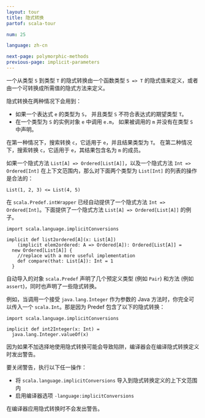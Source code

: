 ```yaml
---
layout: tour
title: 隐式转换
partof: scala-tour

num: 25

language: zh-cn

next-page: polymorphic-methods
previous-page: implicit-parameters
---
```


一个从类型 `S` 到类型 `T` 的隐式转换由一个函数类型 `S => T` 的隐式值来定义，或者由一个可转换成所需值的隐式方法来定义。

隐式转换在两种情况下会用到：

* 如果一个表达式 `e` 的类型为 `S`， 并且类型 `S` 不符合表达式的期望类型 `T`。
* 在一个类型为 `S` 的实例对象 `e` 中调用 `e.m`， 如果被调用的 `m` 并没有在类型 `S` 中声明。

在第一种情况下，搜索转换 `c`，它适用于 `e`，并且结果类型为 `T`。
在第二种情况下，搜索转换 `c`，它适用于 `e`，其结果包含名为 `m` 的成员。

如果一个隐式方法 `List[A] => Ordered[List[A]]`，以及一个隐式方法 `Int => Ordered[Int]` 在上下文范围内，那么对下面两个类型为 `List[Int]` 的列表的操作是合法的：

```
List(1, 2, 3) <= List(4, 5)
```

在 `scala.Predef.intWrapper` 已经自动提供了一个隐式方法 `Int => Ordered[Int]`。下面提供了一个隐式方法 `List[A] => Ordered[List[A]]` 的例子。

```tut
import scala.language.implicitConversions

implicit def list2ordered[A](x: List[A])
    (implicit elem2ordered: A => Ordered[A]): Ordered[List[A]] =
  new Ordered[List[A]] { 
    //replace with a more useful implementation
    def compare(that: List[A]): Int = 1
  }
```

自动导入的对象 `scala.Predef` 声明了几个预定义类型 (例如 `Pair`) 和方法 (例如 `assert`)，同时也声明了一些隐式转换。

例如，当调用一个接受 `java.lang.Integer` 作为参数的 Java 方法时，你完全可以传入一个 `scala.Int`。那是因为 Predef 包含了以下的隐式转换：

```tut
import scala.language.implicitConversions

implicit def int2Integer(x: Int) =
  java.lang.Integer.valueOf(x)
```

因为如果不加选择地使用隐式转换可能会导致陷阱，编译器会在编译隐式转换定义时发出警告。

要关闭警告，执行以下任一操作：

* 将 `scala.language.implicitConversions` 导入到隐式转换定义的上下文范围内
* 启用编译器选项 `-language:implicitConversions` 

在编译器应用隐式转换时不会发出警告。
